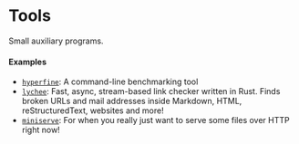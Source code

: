 # Tools

Small auxiliary programs.

#### Examples
- [`hyperfine`](https://github.com/sharkdp/hyperfine): A command-line benchmarking tool
- [`lychee`](https://github.com/lycheeverse/lychee): Fast, async, stream-based link checker written in Rust. Finds broken URLs and mail addresses inside Markdown, HTML, reStructuredText, websites and more!
- [`miniserve`](https://github.com/svenstaro/miniserve): For when you really just want to serve some files over HTTP right now!
